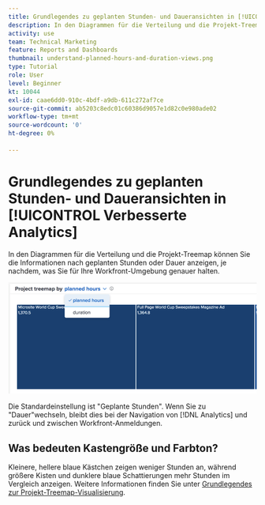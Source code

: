 ```yaml
---
title: Grundlegendes zu geplanten Stunden- und Daueransichten in [!UICONTROL Verbesserte Analytics]
description: In den Diagrammen für die Verteilung und die Projekt-Treemap können Sie die Informationen nach geplanten Stunden oder Dauer anzeigen.
activity: use
team: Technical Marketing
feature: Reports and Dashboards
thumbnail: understand-planned-hours-and-duration-views.png
type: Tutorial
role: User
level: Beginner
kt: 10044
exl-id: caae6dd0-910c-4bdf-a9db-611c272af7ce
source-git-commit: ab5203c8edc01c60386d9057e1d82c0e980ade02
workflow-type: tm+mt
source-wordcount: '0'
ht-degree: 0%

---
```


# Grundlegendes zu geplanten Stunden- und Daueransichten in [!UICONTROL Verbesserte Analytics]

In den Diagrammen für die Verteilung und die Projekt-Treemap können Sie die Informationen nach geplanten Stunden oder Dauer anzeigen, je nachdem, was Sie für Ihre Workfront-Umgebung genauer halten.

![Ein Bild, das eine geplante Stunde anstelle der Dauer auswählt](assets/section-1-5.png)



Die Standardeinstellung ist &quot;Geplante Stunden&quot;. Wenn Sie zu &quot;Dauer&quot;wechseln, bleibt dies bei der Navigation von [!DNL Analytics] und zurück und zwischen Workfront-Anmeldungen.

## Was bedeuten Kastengröße und Farbton?

Kleinere, hellere blaue Kästchen zeigen weniger Stunden an, während größere Kisten und dunklere blaue Schattierungen mehr Stunden im Vergleich anzeigen. Weitere Informationen finden Sie unter [Grundlegendes zur Projekt-Treemap-Visualisierung](https://experienceleague.adobe.com/docs/workfront/using/reporting/enhanced-analytics/project-treemap-overview.html?lang=en).
